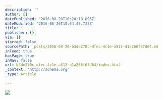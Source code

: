 ```yaml
---
description: ''
author: []
datePublished: '2016-08-26T10:20:10.893Z'
dateModified: '2016-08-26T10:04:45.733Z'
title: ''
publisher: {}
via: {}
starred: false
sourcePath: _posts/2016-08-26-b3de270c-dfec-4c1e-a512-d1a266f67d64.md
inFeed: true
hasPage: true
inNav: false
url: b3de270c-dfec-4c1e-a512-d1a266f67d64/index.html
_context: 'http://schema.org'
_type: Article

---
```

![](https://the-grid-user-content.s3-us-west-2.amazonaws.com/28d9acc5-185c-4c09-b971-56c7d81360b9.jpg)